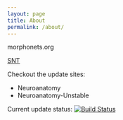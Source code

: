 ```yaml
---
layout: page
title: About
permalink: /about/
---
```


morphonets.org

[SNT](https://github.com/morphonets/SNT)

Checkout the update sites:

- Neuroanatomy
- Neuroanatomy-Unstable

Current update status: [![Build Status](https://travis-ci.org/morphonets/neuroanatomy.svg?branch=master)](https://travis-ci.org/morphonets/neuroanatomy)
